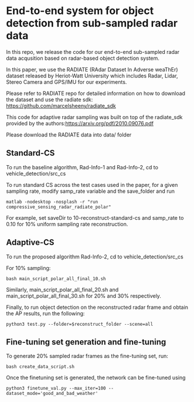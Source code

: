 # End-to-end system for object detection from sub-sampled radar data

In this repo, we release the code for our end-to-end sub-sampled radar data acqusition based on radar-based object detection system. 

In this paper, we use the RADIATE (RAdar Dataset In Adverse weaThEr) dataset released by Heriot-Watt University which includes Radar, Lidar, Stereo Camera and GPS/IMU for our experiments. 

Please refer to RADIATE repo for detailed information on how to download the dataset and use the radiate sdk: https://github.com/marcelsheeny/radiate_sdk

This code for adaptive radar sampling was built on top of the radiate_sdk provided by the authors:https://arxiv.org/pdf/2010.09076.pdf


Please download the RADIATE data into data/ folder 


## Standard-CS 

To run the baseline algorithm, Rad-Info-1 and Rad-Info-2, cd to vehicle_detection/src_cs 

To run standard CS across the test cases used in the paper, for a given sampling rate, 
modify samp_rate variable and the save_folder and run 
```
matlab -nodesktop -nosplash -r "run compressive_sensing_radar_radiate_polar"
```
For example, set saveDir to 10-reconstruct-standard-cs and samp_rate to 0.10 for 10% uniform sampling rate reconstruction. 

## Adaptive-CS

To run the proposed algorithm Rad-Info-2, cd to vehicle_detection/src_cs

For 10% sampling: 
```
bash main_script_polar_all_final_10.sh 
```
Similarly, main_script_polar_all_final_20.sh and main_script_polar_all_final_30.sh for 20% and 30% respectively. 

Finally, to run object detection on the reconstructed radar frame and obtain the AP results, run the following:

```
python3 test.py --folder=$reconstruct_folder --scene=all
```

## Fine-tuning set generation and fine-tuning

To generate 20% sampled radar frames as the fine-tuning set, run:

```
bash create_data_script.sh
```
Once the finetuning set is generated, the network can be fine-tuned using

```
python3 finetune_val.py --max_iter=100 --dataset_mode='good_and_bad_weather'
```


